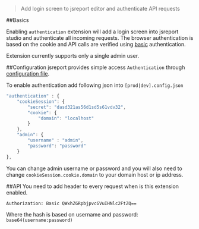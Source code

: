 > Add login screen to jsreport editor and authenticate API requests

##Basics

Enabling `authentication` extension will add a login screen into jsreport studio and authenticate all incoming requests. The browser authentication is based on the cookie and API calls are verified using [basic](http://en.wikipedia.org/wiki/Basic_access_authentication) authentication.

Extension currently supports only a single admin user.

##Configuration
jsreport provides simple access `Authentication` through [configuration file](https://github.com/jsreport/jsreport/blob/master/config.md).

To enable authentication add following json into `[prod|dev].config.json`

```js
"authentication" : {
	"cookieSession": {
        "secret": "dasd321as56d1sd5s61vdv32",
        "cookie": {
            "domain": "localhost"
        }
	},
	"admin": {
		"username" : "admin",
		"password": "password"
	}
},
```

You can change admin username or password and you will also need to change `cookieSession.cookie.domain` to your domain host or ip address.

##API
You need to add header to every request when is this extension enabled.

`Authorization: Basic QWxhZGRpbjpvcGVuIHNlc2FtZQ==`

Where the hash is based on username and password:
`base64(username:password)`

